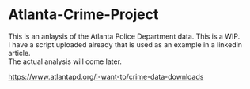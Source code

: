 # Atlanta-Crime-Project
This is an anlaysis of the Atlanta Police Department data.  This is a WIP.  
I have a script uploaded already that is used as an example in a linkedin article.  
The actual analysis will come later.

https://www.atlantapd.org/i-want-to/crime-data-downloads 
